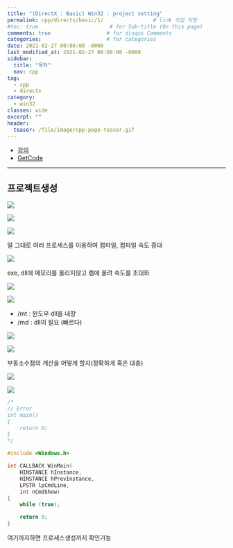 ```yaml
---
title: "(DirectX : Basic) Win32 : project setting"
permalink: cpp/directx/basic/1/                # link 직접 지정
#toc: true                       # for Sub-title (On this page)
comments: true                  # for disqus Comments
categories:                     # for categories
date: 2021-02-27 00:00:00 -0000
last_modified_at: 2021-02-27 00:00:00 -0000
sidebar:
  title: "목차"
  nav: cpp
tag:
  - cpp
  - directx
category:
  - win32
classes: wide
excerpt: ""
header:
  teaser: /file/image/cpp-page-teaser.gif
---
```


* [강의](https://www.youtube.com/watch?v=2NOgrpXks9A&list=PLqCJpWy5Fohd3S7ICFXwUomYW0Wv67pDD&index=2)
* [GetCode](https://github.com/EasyCoding-7/DirectX-basic-Tutorial/tree/master/1)

---

## 프로젝트생성

![](/file/image/dxd-basic-1-1.png)

![](/file/image/dxd-basic-1-2.png)

![](/file/image/dxd-basic-1-3.png)

말 그대로 여러 프로세스를 이용하여 컴파일, 컴파일 속도 증대

![](/file/image/dxd-basic-1-4.png)

exe, dll에 메모리를 올리지않고 램에 올려 속도를 초대화

![](/file/image/dxd-basic-1-5.png)

![](/file/image/dxd-basic-1-6.png)

* /mt : 윈도우 dll을 내장
* /md : dll이 필요 (빠르다)

![](/file/image/dxd-basic-1-7.png)

![](/file/image/dxd-basic-1-8.png)

부동소수점의 계산을 어떻게 할지(정확하게 혹은 대충)

![](/file/image/dxd-basic-1-9.png)

![](/file/image/dxd-basic-1-10.png)

```cpp
/*
// Error
int main()
{
	return 0;
}
*/

#include <Windows.h>

int CALLBACK WinMain(
	HINSTANCE hInstance,
	HINSTANCE hPrevInstance,
	LPSTR lpCmdLine,
	int nCmdShow)
{
	while (true);

	return 0;
}
```

여기까지하면 프로세스생성까지 확인가능
